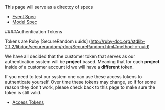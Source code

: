 This page will serve as a directoy of specs

* [Event Spec](https://github.com/stormasm/spinnakr-generic-ds/blob/master/doc/eventspec.md)
* [Model Spec](https://github.com/stormasm/spinnakr-generic-ds/blob/master/README.md)

####Authentication Tokens

Tokens are Ruby
[SecureRandom uuids]
(http://ruby-doc.org/stdlib-2.1.2/libdoc/securerandom/rdoc/SecureRandom.html#method-c-uuid)

We have all decided that the customer token that serves as our authentication
system will be **project** based.  Meaning that for each **project** inside of a customer
account id we will have a **different** token.

If you need to test our system one can use these access tokens to authenticate
yourself.  Over time these tokens may change, so if for some reason
they don't work, please check back to this page to make sure the token
is still valid.

* [Access Tokens](https://github.com/spinnakr/Spn.ee/blob/master/doc/genevent/access_tokens.md)
